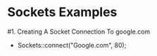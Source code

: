 # Sockets Examples


#1. Creating A Socket Connection To google.com

- Sockets::connect("Google.com", 80);
